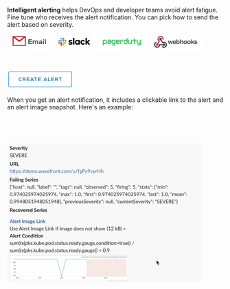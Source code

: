 <div class="container-fluid">
<div class="col-sm-12 col-md-6">
<p><strong>Intelligent alerting</strong> helps DevOps and developer teams avoid alert fatigue. Fine tune who receives the alert notification. You can pick how to send the alert based on severity.</p>
&nbsp;
<img src="images/alert_options.png" align="center"></img>
<p>&nbsp;</p>
<a href="../alerts/add"><img src="images/alert_button.png"></img> </a>
<p>When you get an alert notification, it includes a clickable link to the alert and an alert image snapshot. Here's an example:</p>
<p>&nbsp;</p>
<p>&nbsp;</p>
<img src="images/alert_example.png"></img>
&nbsp;
</div>
</div>
